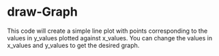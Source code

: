 # draw-Graph
This code will create a simple line plot with points corresponding to the values in y_values plotted against x_values. You can change the values in x_values and y_values to get the desired graph.
